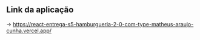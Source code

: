 ## Link da aplicação
-> https://react-entrega-s5-hamburgueria-2-0-com-type-matheus-araujo-cunha.vercel.app/
